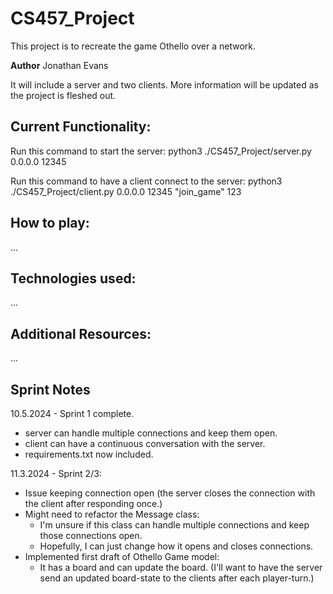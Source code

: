 # CS457_Project
This project is to recreate the game Othello over a network.

**Author**
Jonathan Evans

It will include a server and two clients. More information will be updated as the project 
is fleshed out.

## **Current Functionality:**
Run this command to start the server:
    python3 ./CS457_Project/server.py 0.0.0.0 12345

Run this command to have a client connect to the server:
    python3 ./CS457_Project/client.py 0.0.0.0 12345 "join_game" 123

## **How to play:**
...
## **Technologies used:**
...
## **Additional Resources:**
...

## **Sprint Notes**
10.5.2024 - Sprint 1 complete.
- server can handle multiple connections and keep them open.
- client can have a continuous conversation with the server.
- requirements.txt now included.

11.3.2024 - Sprint 2/3:
- Issue keeping connection open (the server closes the connection with the client after responding once.)
- Might need to refactor the Message class:
    - I'm unsure if this class can handle multiple connections and keep those connections open.
    - Hopefully, I can just change how it opens and closes connections.
- Implemented first draft of Othello Game model:
    - It has a board and can update the board. (I'll want to have the server send an updated board-state to the clients after each player-turn.)